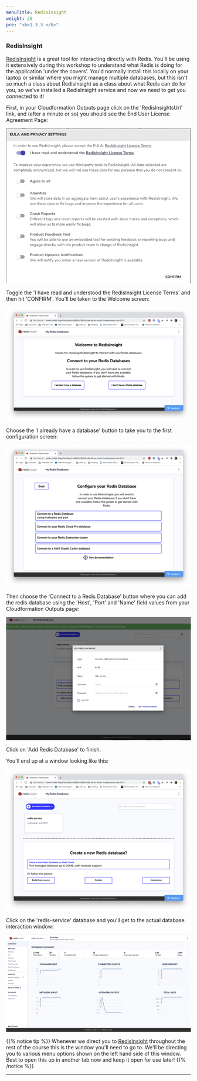 ```yaml
---
menuTitle: RedisInsight
weight: 20
pre: "<b>1.3.3 </b>"
---
```


### RedisInsight
[RedisInsight] is a great tool for interacting directly with Redis. You'll be using it extensively during this workshop to understand what Redis is doing for the application 'under the covers'. You'd normally install this locally on your laptop or similar where you might manage multiple databases, but this isn't so much a class about RedisInsight as a class about what Redis can do for you, so we've installed a RedisInsight service and now we need to get you connected to it!

First, in your Cloudformation Outputs page click on the 'RedisInsightsUrl' link, and (after a minute or so) you should see the End User License Agreement Page:

![db0 eula]

Toggle the 'I have read and understood the RedisInsight License Terms' and then hit 'CONFIRM'. You'll be taken to the Welcome screen:

![db1 connect]

Choose the 'I already have a database' button to take you to the first configuration screen:

![db2 configure]

Then choose the 'Connect to a Redis Database' button where you can add the redis database using the 'Host', 'Port' and 'Name' field values from your Cloudformation Outputs page:

![db3 configure]

Click on 'Add Redis Database' to finish.

You'll end up at a window looking like this:

![db4 created]

Click on the 'redis-service' database and you'll get to the actual database interaction window:

![redis-service]

{{% notice tip %}}
Whenever we direct you to [RedisInsight](https://redislabs.com/redis-enterprise/redis-insight/) throughout the rest of the course this is the window you'll need to go to. We'll be directing you to various menu options shown on the left hand side of this window. Best to open this up in another tab now and keep it open for use later!
{{% /notice %}}

----------
[redis-service]: redis-service.png
[RedisInsight]: https://redislabs.com/redis-enterprise/redis-insight/
[db0 eula]: db0-eula.png
[db1 connect]: db1-connect.png
[db2 configure]: db2-configure.png
[db3 configure]: db3-configure.png
[db4 created]: db4-created.png
